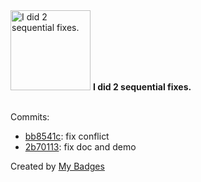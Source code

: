 <img src="https://my-badges.github.io/my-badges/fix-2.png" alt="I did 2 sequential fixes." title="I did 2 sequential fixes." width="128">
<strong>I did 2 sequential fixes.</strong>
<br><br>

Commits:

- <a href="https://github.com/XPL0Z/spotish/commit/bb8541c033b8c9e6866c99a05106f81132a00ede">bb8541c</a>: fix conflict
- <a href="https://github.com/XPL0Z/spotish/commit/2b70113ae5df748fecc4704249e54a4861146f1b">2b70113</a>: fix doc and demo


Created by <a href="https://github.com/my-badges/my-badges">My Badges</a>
